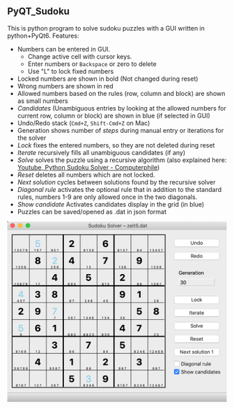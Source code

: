 ## PyQT_Sudoku
This is python program to solve sudoku puzzles with a GUI written in python+PyQt6.
Features:
* Numbers can be entered in GUI. 
    * Change active cell with cursor keys. 
    * Enter numbers or `Backspace` or zero to delete
    * Use "L" to lock fixed numbers
* Locked numbers are shown in bold (Not changed during reset)
* Wrong numbers are shown in red
* Allowed numbers based on the rules (row, column and block) are shown as small numbers
* *Candidates* (Unambiguous entries by looking at the allowed numbers for current row, column or block) are shown in blue (if selected in GUI)
* Undo/Redo stack (`Cmd+Z`, `Shift-Cmd+Z` on Mac)
* Generation shows number of *steps* during manual entry or iterations for the solver
* *Lock* fixes the entered numbers, so they are not deleted during reset
* *Iterate* recursively fills all unambiguous candidates (if any)
* *Solve* solves the puzzle using a recursive algorithm (also explained here: [Youtube, Python Sudoku Solver - Computerphile](https://www.youtube.com/watch?v=G_UYXzGuqvM))
* *Reset* deletes all numbers which are not locked.
* *Next solution* cycles between solutions found by the recursive solver
* *Diagonal rule* activates the optional rule that in addition to the standard rules, numbers 1-9 are only allowed once in the two diagonals.
* *Show candidate* Activates candidates display in the grid (in blue)
* Puzzles can be saved/opened as .dat in json format

![Screenhot](https://github.com/BenjKl/PyQt_Sudoku/blob/main/screenshot.png?raw=true)

